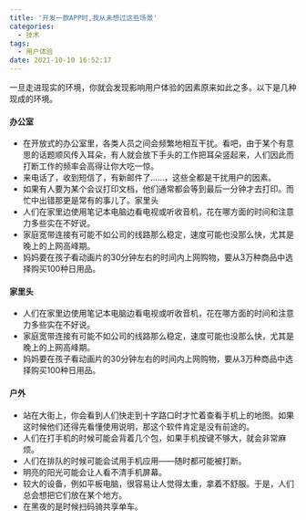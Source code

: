 ```yaml
---
title: '开发一款APP时,我从未想过这些场景'
categories:
  - 技术
tags:
  - 用户体验
date: 2021-10-10 16:52:17
---
```


一旦走进现实的环境，你就会发现影响用户体验的因素原来如此之多。以下是几种现成的环境。

#### 办公室

- 在开放式的办公室里，各类人员之间会频繁地相互干扰。看吧，由于某个有意思的话题顺风传入耳朵，有人就会放下手头的工作把耳朵竖起来，人们因此而打断工作的频率会高得让你大吃一惊。
- 来电话了，收到短信了，有新邮件了……，这些全都是干扰用户的因素。
- 如果有人要为某个会议打印文档，他们通常都会等到最后一分钟才去打印。而忙中出错那更是常有的事儿了。家里头
- 人们在家里边使用笔记本电脑边看电视或听收音机，花在哪方面的时间和注意力多些实在不好说。
- 家庭宽带连接有可能不如公司的线路那么稳定，速度可能也没那么快，尤其是晚上的上网高峰期。
- 妈妈要在孩子看动画片的30分钟左右的时间内上网购物，要从3万种商品中选择购买100种日用品。

#### 家里头

- 人们在家里边使用笔记本电脑边看电视或听收音机，花在哪方面的时间和注意力多些实在不好说。
- 家庭宽带连接有可能不如公司的线路那么稳定，速度可能也没那么快，尤其是晚上的上网高峰期。
- 妈妈要在孩子看动画片的30分钟左右的时间内上网购物，要从3万种商品中选择购买100种日用品。

#### 户外

- 站在大街上，你会看到人们快走到十字路口时才忙着查看手机上的地图。如果这时候他们还得先看懂使用说明，那这个软件肯定是没有前途的。
- 人们在打手机的时候可能会背着几个包，如果手机按键不够大，就会非常麻烦。
- 人们在排队的时候可能会试用手机应用——随时都可能被打断。
- 明亮的阳光可能会让人看不清手机屏幕。
- 较大的设备，例如平板电脑，很容易让人觉得太重，拿着不舒服。于是，人们总会想把它们放在某个地方。
- 在黑夜的是时候扫码骑共享单车。
